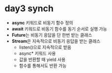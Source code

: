 # day3 synch
- **async** 키워드로 비동기 함수 정의
- **await** 키워드로 비동기 함수를 동기 순서로 실행 가능
- **Future**는 비동기 응답을 단 한번 받는 클래스
- **Stream**은 지속적으로 비동기 응답을 받는 클래스
    - listen()으로 지속적으로 받음
    - async* 키워드 사용
    - 값을 반환할 때 yield 사용
    - 함수를 통해서도 반환 가능
